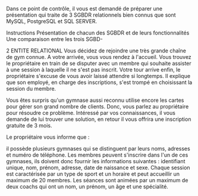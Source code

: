 Dans ce point de contrôle, il vous est demandé de préparer une présentation qui traite de 3 SGBDR relationnels bien connus que sont MySQL, PostgreSQL et SQL SERVER.

Instructions
Présentation de chacun des SGBDR et de leurs fonctionnalités
Une comparaison entre les trois SGBD-




2 ENTITE RELATIONAL
Vous décidez de rejoindre une très grande chaîne de gym connue. A votre arrivée, vous vous rendez à l'accueil. Vous trouvez le propriétaire en train de se disputer avec un membre qui souhaite assister à une session à laquelle il ne s'est pas inscrit. Votre tour arrive enfin, le propriétaire s'excuse de vous avoir laissé attendre si longtemps. Il explique que son employé, en charge des inscriptions, s'est trompé en choisissant la session du membre.

Vous êtes surpris qu'un gymnase aussi reconnu utilise encore les cartes pour gérer son grand nombre de clients. Donc, vous parlez au propriétaire pour résoudre ce problème. Intéressé par vos connaissances, il vous demande de lui trouver une solution, en retour il vous offrira une inscription gratuite de 3 mois.

Le propriétaire vous informe que :

 il possède plusieurs gymnases qui se distinguent par leurs noms, adresses et numéro de téléphone.
Les membres peuvent s'inscrire dans l'un de ces gymnases, ils doivent donc fournir les informations suivantes : identifiant unique, nom, prénom, adresse, date de naissance et sexe.
Chaque session est caractérisée par un type de sport et un horaire et peut accueillir un maximum de 20 membres.
Les séances sont animées par un maximum de deux coachs qui ont un nom, un prénom, un âge et une spécialité.
